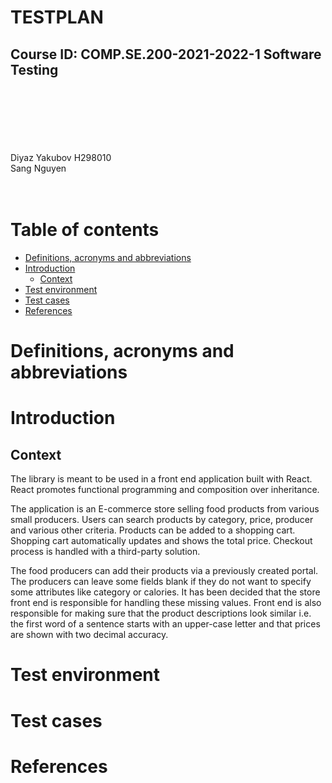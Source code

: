 \
\
\
\
\
\
\
\
\
<br>
# TESTPLAN <!-- omit in toc -->
## Course ID: COMP.SE.200-2021-2022-1 Software Testing
\
\
\
\
\
\
Diyaz Yakubov H298010
\
Sang Nguyen
\
\
<br>

<div style="page-break-after: always;"></div>

# Table of contents <!-- omit in toc -->
- [Definitions, acronyms and abbreviations](#definitions-acronyms-and-abbreviations)
- [Introduction](#introduction)
  - [Context](#context)
- [Test environment](#test-environment)
- [Test cases](#test-cases)
- [References](#references)

# Definitions, acronyms and abbreviations
<!-- List of any definitions, acronyms and abbreviations used in the document. -->

# Introduction
<!-- Short introduction to the contents of the document. 
What is in the document?
What is the purpose of the document? -->
## Context
The library is meant to be used in a front end application built with React. React promotes functional programming and composition over inheritance.

The application is an E-commerce store selling food products from various small producers. Users can search products by category, price, producer and various other criteria. Products can be added to a shopping cart. Shopping cart automatically updates and shows the total price. Checkout process is handled with a third-party solution.

The food producers can add their products via a previously created portal. The producers can leave some fields blank if they do not want to specify some attributes like category or calories. It has been decided that the store front end is responsible for handling these missing values. Front end is also responsible for making sure that the product descriptions look similar i.e. the first word of a sentence starts with an upper-case letter and that prices are shown with two decimal accuracy.
# Test environment
<!-- Description of the chosen tools, packages, libraries, etc. including possible links to web sources (tutorials, homepages, etc). 
Why these tools were chosen? 
A (UML) diagram of your test setup. The diagram can be an activity or sequence diagram, which ever feels more natural. The diagram can be high-level (abstract), but it should illustrate how your test setup should work and how the chosen tools should interact with each other. -->
# Test cases
<!-- What kind of tests are to be performed (unit, integration, ...) ? 
What parts of the library are to be tested and what aren't? 
Are any functions or components excluded from testing? Why?
How the test results will be documented?
If bugs or issues are found, how are they classified or categorized?
When the tests are considered "passed"? -->
# References
<!-- List of any and all references used in the document. -->